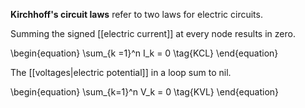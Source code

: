 **Kirchhoff's circuit laws** refer to two laws for electric circuits.

Summing the signed [[electric current]] at every node results in zero.

\begin{equation}
\sum_{k =1}^n I_k = 0 \tag{KCL}
\end{equation}

The [[voltages|electric potential]] in a loop sum to nil.

\begin{equation}
\sum_{k=1}^n V_k = 0 \tag{KVL}
\end{equation}
